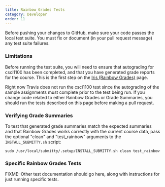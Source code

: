 ```yaml
---
title: Rainbow Grades Tests
category: Developer
order: 11
---
```


Before pushing your changes to GitHub, make sure your code passes the
local test suite.  You must fix or document (in your pull request
message) any test suite failures.


### Limitations

Before running the test suite, you will need to ensure that autograding
for csci1100 has been completed, and that you have generated grade
reports for the course. This is the first step on the 
[Iris (Rainbow Grades)](instructor/iris_rainbow_grades) page.

Right now Travis does not run the csci1100 test since the autograding of
the sample assignments must complete prior to the test being run. If you
change code related to either Rainbow Grades or Grade Summaries, you should
run the tests described on this page before making a pull request.

### Verifying Grade Summaries

To test that generated grade summaries match the expected summaries and
that Rainbow Grades works correctly with the current course data, pass the
optional "clean" and "test_rainbow" arguments to the `INSTALL_SUBMITTY.sh` 
script:

``` 
sudo /usr/local/submitty/.setup/INSTALL_SUBMITTY.sh clean test_rainbow 
```

### Specific Rainbow Grades Tests

FIXME: Other test documentation should go here, along with instructions
for just running specific tests.

